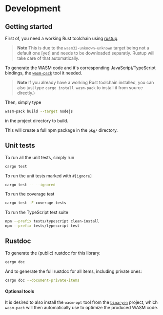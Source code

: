 # Development

## Getting started

First of, you need a working Rust toolchain using [rustup](https://rustup.rs/).

> **Note**
> This is due to the `wasm32-unknown-unknown` target being not a default one [yet]
> and needs to be downloaded separatly. Rustup will take care of that automatically.

To generate the WASM code and it's corresponding JavaScript/TypeScript bindings,
the [`wasm-pack`](https://rustwasm.github.io/wasm-pack/installer/) tool it needed.

> **Note**
> If you already have a working Rust toolchain installed, you can also just type
> `cargo install wasm-pack` to install it from source directly.)

Then, simply type 
```sh
wasm-pack build --target nodejs
```
in the project directory to build.

This will create a full npm package in the `pkg/` directory.

## Unit tests

To run all the unit tests, simply run
```sh
cargo test
```

To run the unit tests marked with `#[ignore]`
```sh
cargo test -- --ignored
```

To run the coverage test
```sh
cargo test -F coverage-tests
```

To run the TypeScript test suite
```sh
npm --prefix tests/typescript clean-install
npm --prefix tests/typescript test
```

## Rustdoc

To generate the (public) rustdoc for this library:
```sh
cargo doc
```

And to generate the full rustdoc for all items, including private ones:
```sh
cargo doc --document-private-items
```

#### Optional tools

It is desired to also install the `wasm-opt` tool from the
[`binaryen`](https://github.com/WebAssembly/binaryen) project,
which `wasm-pack` will then automatically use to optimize the produced WASM code.
